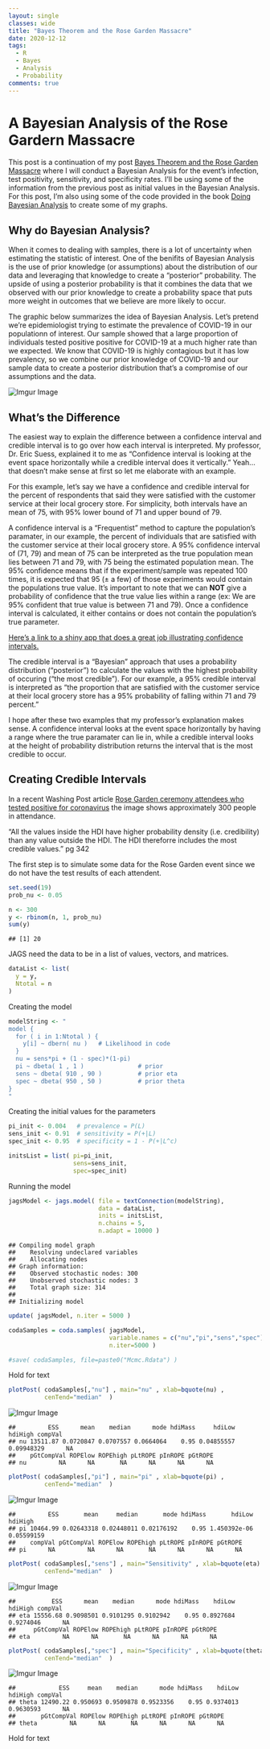 ```yaml
---
layout: single
classes: wide
title: "Bayes Theorem and the Rose Garden Massacre"
date: 2020-12-12
tags:
  - R
  - Bayes
  - Analysis
  - Probability
comments: true
---
```


A Bayesian Analysis of the Rose Gardern Massacre
================

This post is a continuation of my post [Bayes Theorem and the Rose
Garden Massacre](https://rlopezra.github.io/Bayes-Theorem-Rose-Garden/)
where I will conduct a Bayesian Analysis for the event’s infection, test
positivity, sensitivity, and specificity rates. I’ll be using some of
the information from the previous post as initial values in the Bayesian
Analysis. For this post, I’m also using some of the code provided in the
book [Doing Bayesian
Analysis](https://sites.google.com/site/doingbayesiandataanalysis/) to
create some of my graphs.

## Why do Bayesian Analysis?

When it comes to dealing with samples, there is a lot of uncertainty
when estimating the statistic of interest. One of the benifits of
Bayesian Analysis is the use of prior knowledge (or assumptions) about
the distribution of our data and leveraging that knowledge to create a
“posterior” probability. The upside of using a posterior probability
is that it combines the data that we observed with our prior knowledge
to create a probability space that puts more weight in outcomes that we
believe are more likely to occur.

The graphic below summarizes the idea of Bayesian Analysis. Let’s
pretend we’re epidemiologist trying to estimate the prevalence of
COVID-19 in our populationn of interest. Our sample showed that a large
proportion of individuals tested positive positive for COVID-19 at a
much higher rate than we expected. We know that COVID-19 is highly
contagious but it has low prevalency, so we combine our prior knowledge
of COVID-19 and our sample data to create a posterior distribution
that’s a compromise of our assumptions and the data.

 ![Imgur Image](https://imgur.com/0VSXKwH.jpeg)

## What’s the Difference

The easiest way to explain the difference between a confidence interval
and credible interval is to go over how each interval is interpreted. My
professor, Dr. Eric Suess, explained it to me as “Confidence interval is
looking at the event space horizontally while a credible interval does
it vertically.” Yeah…that doesn’t make sense at first so let me
elaborate with an example.

For this example, let’s say we have a confidence and credible interval
for the percent of respondents that said they were satisfied with the
customer service at their local grocery store. For simplicity, both
intervals have an mean of 75, with 95% lower bound of 71 and upper bound
of 79.

A confidence interval is a “Frequentist” method to capture the
population’s paramater, in our example, the percent of individuals that
are satisfied with the customer service at their local grocery store. A
95% confidence interval of (71, 79) and mean of 75 can be interpreted as
the true population mean lies between 71 and 79, with 75 being the
estimated population mean. The 95% confidence means that if the
experiment/sample was repeated 100 times, it is expected that 95 (± a
few) of those experiments would contain the populations true value. It’s
important to note that we can **NOT** give a probability of confidence
that the true value lies within a range (ex: We are 95% confident that
true value is between 71 and 79). Once a confidence interval is
calculated, it either contains or does not contain the population’s true
parameter.

[Here’s a link to a shiny app that does a great job illustrating
confidence intervals.](https://istats.shinyapps.io/ExploreCoverage/)

The credible interval is a “Bayesian” approach that uses a probability
distribution (“posterior”) to calculate the values with the highest
probability of occuring (“the most credible”). For our example, a 95%
credible interval is interpreted as “the proportion that are satisfied
with the customer service at their local grocery store has a 95%
probability of falling within 71 and 79 percent.”

I hope after these two examples that my professor’s explanation makes
sense. A confidence interval looks at the event space horizontally by
having a range where the true paramater can lie in, while a credible
interval looks at the height of probability distribution returns the 
interval that is the most credible to occur.

## Creating Credible Intervals

In a recent Washing Post article [Rose Garden ceremony attendees who
tested positive for
coronavirus](https://www.washingtonpost.com/graphics/2020/politics/coronavirus-attendees-barrett-nomination-ceremony/)
the image shows approximately 300 people in attendance.

“All the values inside the HDI have higher probability density
(i.e. credibility) than any value outside the HDI. The HDI thereforre
includes the most credible values.” pg 342

The first step is to simulate some data for the Rose Garden event since we do not have the test results of each attendent. 
``` r
set.seed(19)
prob_nu <- 0.05

n <- 300   
y <- rbinom(n, 1, prob_nu)
sum(y)
```

    ## [1] 20

JAGS need the data to be in a list of values, vectors, and matrices.

``` r
dataList <- list(
  y = y,
  Ntotal = n
)
```

Creating the model

``` r
modelString <- "
model {
  for ( i in 1:Ntotal ) {
    y[i] ~ dbern( nu )   # Likelihood in code
  }
  nu = sens*pi + (1 - spec)*(1-pi)
  pi ~ dbeta( 1 , 1 )               # prior
  sens ~ dbeta( 910 , 90 )          # prior eta
  spec ~ dbeta( 950 , 50 )          # prior theta
}
"
```

Creating the initial values for the parameters

``` r
pi_init <- 0.004   # prevalence = P(L)
sens_init <- 0.91  # sensitivity = P(+|L)
spec_init <- 0.95  # specificity = 1 - P(+|L^c)

initsList = list( pi=pi_init,
                  sens=sens_init,
                  spec=spec_init) 
```

Running the model

``` r
jagsModel <- jags.model( file = textConnection(modelString), 
                         data = dataList, 
                         inits = initsList, 
                         n.chains = 5, 
                         n.adapt = 10000 )
```

    ## Compiling model graph
    ##    Resolving undeclared variables
    ##    Allocating nodes
    ## Graph information:
    ##    Observed stochastic nodes: 300
    ##    Unobserved stochastic nodes: 3
    ##    Total graph size: 314
    ## 
    ## Initializing model

``` r
update( jagsModel, n.iter = 5000 )

codaSamples = coda.samples( jagsModel, 
                            variable.names = c("nu","pi","sens","spec"),
                            n.iter=5000 )

#save( codaSamples, file=paste0("Mcmc.Rdata") )
```

Hold for text

``` r
plotPost( codaSamples[,"nu"] , main="nu" , xlab=bquote(nu) , 
          cenTend="median"  )
```

 ![Imgur Image](https://imgur.com/JzWzOpn.jpeg)

    ##         ESS      mean    median      mode hdiMass     hdiLow    hdiHigh compVal
    ## nu 13511.87 0.0720847 0.0707557 0.0664064    0.95 0.04855557 0.09948329      NA
    ##    pGtCompVal ROPElow ROPEhigh pLtROPE pInROPE pGtROPE
    ## nu         NA      NA       NA      NA      NA      NA

``` r
plotPost( codaSamples[,"pi"] , main="pi" , xlab=bquote(pi) , 
          cenTend="median"  )
```


 ![Imgur Image](https://imgur.com/H76oFB3.jpeg)

    ##         ESS       mean     median       mode hdiMass       hdiLow    hdiHigh
    ## pi 10464.99 0.02643318 0.02448011 0.02176192    0.95 1.450392e-06 0.05599159
    ##    compVal pGtCompVal ROPElow ROPEhigh pLtROPE pInROPE pGtROPE
    ## pi      NA         NA      NA       NA      NA      NA      NA

``` r
plotPost( codaSamples[,"sens"] , main="Sensitivity" , xlab=bquote(eta) , 
          cenTend="median"  )
```

![Imgur Image](https://imgur.com/zcRisRg.jpeg)

    ##          ESS      mean    median      mode hdiMass    hdiLow   hdiHigh compVal
    ## eta 15556.68 0.9098501 0.9101295 0.9102942    0.95 0.8927684 0.9274046      NA
    ##     pGtCompVal ROPElow ROPEhigh pLtROPE pInROPE pGtROPE
    ## eta         NA      NA       NA      NA      NA      NA

``` r
plotPost( codaSamples[,"spec"] , main="Specificity" , xlab=bquote(theta) , 
          cenTend="median"  )
```

![Imgur Image](https://imgur.com/LezRRgp.jpeg)

    ##            ESS     mean    median      mode hdiMass    hdiLow   hdiHigh compVal
    ## theta 12490.22 0.950693 0.9509878 0.9523356    0.95 0.9374013 0.9630593      NA
    ##       pGtCompVal ROPElow ROPEhigh pLtROPE pInROPE pGtROPE
    ## theta         NA      NA       NA      NA      NA      NA

Hold for text
